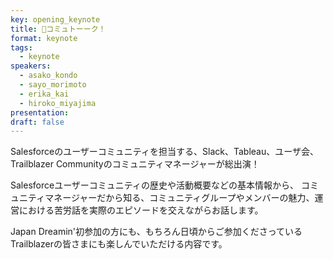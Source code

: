 ```yaml
---
key: opening_keynote
title: 🌈コミュトーーク！
format: keynote
tags:
  - keynote
speakers:
  - asako_kondo
  - sayo_morimoto
  - erika_kai
  - hiroko_miyajima
presentation: 
draft: false
---
```

Salesforceのユーザーコミュニティを担当する、Slack、Tableau、ユーザ会、Trailblazer Communityのコミュニティマネージャーが総出演！

Salesforceユーザーコミュニティの歴史や活動概要などの基本情報から、
コミュニティマネージャーだから知る、コミュニティグループやメンバーの魅力、運営における苦労話を実際のエピソードを交えながらお話します。

Japan Dreamin'初参加の方にも、もちろん日頃からご参加くださっているTrailblazerの皆さまにも楽しんでいただける内容です。
